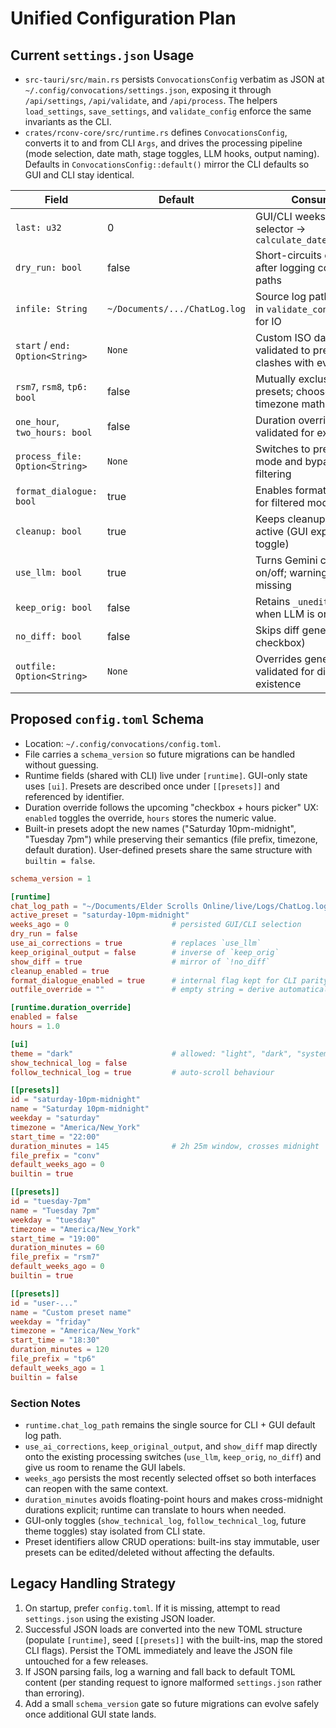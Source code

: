 # Unified Configuration Plan

## Current `settings.json` Usage

- `src-tauri/src/main.rs` persists `ConvocationsConfig` verbatim as JSON at `~/.config/convocations/settings.json`, exposing it through `/api/settings`, `/api/validate`, and `/api/process`. The helpers `load_settings`, `save_settings`, and `validate_config` enforce the same invariants as the CLI.
- `crates/rconv-core/src/runtime.rs` defines `ConvocationsConfig`, converts it to and from CLI `Args`, and drives the processing pipeline (mode selection, date math, stage toggles, LLM hooks, output naming). Defaults in `ConvocationsConfig::default()` mirror the CLI defaults so GUI and CLI stay identical.

| Field | Default | Consumers |
| --- | --- | --- |
| `last: u32` | 0 | GUI/CLI weeks-ago selector → `calculate_dates_for_event` |
| `dry_run: bool` | false | Short-circuits execution after logging computed paths |
| `infile: String` | `~/Documents/.../ChatLog.log` | Source log path; validated in `validate_config`, used for IO |
| `start` / `end: Option<String>` | `None` | Custom ISO date bounds; validated to prevent clashes with events |
| `rsm7`, `rsm8`, `tp6: bool` | false | Mutually exclusive event presets; choose preset + timezone math |
| `one_hour`, `two_hours: bool` | false | Duration overrides; validated for exclusivity |
| `process_file: Option<String>` | `None` | Switches to pre-filtered mode and bypasses date filtering |
| `format_dialogue: bool` | true | Enables formatting stage for filtered mode |
| `cleanup: bool` | true | Keeps cleanup stage active (GUI exposes toggle) |
| `use_llm: bool` | true | Turns Gemini corrections on/off; warnings if API key missing |
| `keep_orig: bool` | false | Retains `_unedited` output when LLM is on |
| `no_diff: bool` | false | Skips diff generation (GUI checkbox) |
| `outfile: Option<String>` | `None` | Overrides generated path; validated for directory existence |

## Proposed `config.toml` Schema

- Location: `~/.config/convocations/config.toml`.
- File carries a `schema_version` so future migrations can be handled without guessing.
- Runtime fields (shared with CLI) live under `[runtime]`. GUI-only state uses `[ui]`. Presets are described once under `[[presets]]` and referenced by identifier.
- Duration override follows the upcoming "checkbox + hours picker" UX: `enabled` toggles the override, `hours` stores the numeric value.
- Built-in presets adopt the new names ("Saturday 10pm-midnight", "Tuesday 7pm") while preserving their semantics (file prefix, timezone, default duration). User-defined presets share the same structure with `builtin = false`.

```toml
schema_version = 1

[runtime]
chat_log_path = "~/Documents/Elder Scrolls Online/live/Logs/ChatLog.log"
active_preset = "saturday-10pm-midnight"
weeks_ago = 0                       # persisted GUI/CLI selection
dry_run = false
use_ai_corrections = true           # replaces `use_llm`
keep_original_output = false        # inverse of `keep_orig`
show_diff = true                    # mirror of `!no_diff`
cleanup_enabled = true
format_dialogue_enabled = true      # internal flag kept for CLI parity
outfile_override = ""               # empty string = derive automatically

[runtime.duration_override]
enabled = false
hours = 1.0

[ui]
theme = "dark"                      # allowed: "light", "dark", "system"
show_technical_log = false
follow_technical_log = true         # auto-scroll behaviour

[[presets]]
id = "saturday-10pm-midnight"
name = "Saturday 10pm-midnight"
weekday = "saturday"
timezone = "America/New_York"
start_time = "22:00"
duration_minutes = 145              # 2h 25m window, crosses midnight
file_prefix = "conv"
default_weeks_ago = 0
builtin = true

[[presets]]
id = "tuesday-7pm"
name = "Tuesday 7pm"
weekday = "tuesday"
timezone = "America/New_York"
start_time = "19:00"
duration_minutes = 60
file_prefix = "rsm7"
default_weeks_ago = 0
builtin = true

[[presets]]
id = "user-..."
name = "Custom preset name"
weekday = "friday"
timezone = "America/New_York"
start_time = "18:30"
duration_minutes = 120
file_prefix = "tp6"
default_weeks_ago = 1
builtin = false
```

### Section Notes

- `runtime.chat_log_path` remains the single source for CLI + GUI default log path.
- `use_ai_corrections`, `keep_original_output`, and `show_diff` map directly onto the existing processing switches (`use_llm`, `keep_orig`, `no_diff`) and give us room to rename the GUI labels.
- `weeks_ago` persists the most recently selected offset so both interfaces can reopen with the same context.
- `duration_minutes` avoids floating-point hours and makes cross-midnight durations explicit; runtime can translate to hours when needed.
- GUI-only toggles (`show_technical_log`, `follow_technical_log`, future theme toggles) stay isolated from CLI state.
- Preset identifiers allow CRUD operations: built-ins stay immutable, user presets can be edited/deleted without affecting the defaults.

## Legacy Handling Strategy

1. On startup, prefer `config.toml`. If it is missing, attempt to read `settings.json` using the existing JSON loader.
2. Successful JSON loads are converted into the new TOML structure (populate `[runtime]`, seed `[[presets]]` with the built-ins, map the stored CLI flags). Persist the TOML immediately and leave the JSON file untouched for a few releases.
3. If JSON parsing fails, log a warning and fall back to default TOML content (per standing request to ignore malformed `settings.json` rather than erroring).
4. Add a small `schema_version` gate so future migrations can evolve safely once additional GUI state lands.
